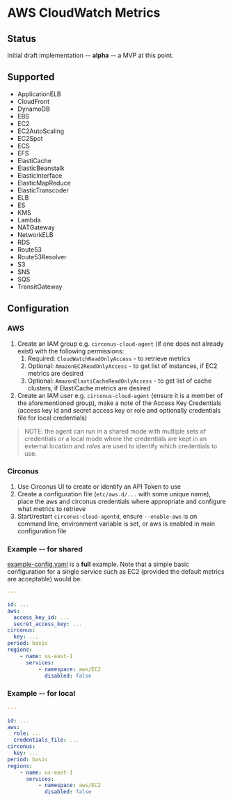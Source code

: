 # AWS CloudWatch Metrics

## Status

Initial draft implementation -- **alpha** -- a MVP at this point.

## Supported

* ApplicationELB
* CloudFront
* DynamoDB
* EBS
* EC2
* EC2AutoScaling
* EC2Spot
* ECS
* EFS
* ElastiCache
* ElasticBeanstalk
* ElasticInterface
* ElasticMapReduce
* ElasticTranscoder
* ELB
* ES
* KMS
* Lambda
* NATGateway
* NetworkELB
* RDS
* Route53
* Route53Resolver
* S3
* SNS
* SQS
* TransitGateway

## Configuration

### AWS

1. Create an IAM group e.g. `circonus-cloud-agent` (if one does not already exist) with the following permissions:
   1. Required: `CloudWatchReadOnlyAccess` - to retrieve metrics
   1. Optional: `AmazonEC2ReadOnlyAccess` - to get list of instances, if EC2 metrics are desired
   1. Optional: `AmazonElastiCacheReadOnlyAccess` - to get list of cache clusters, if ElastiCache metrics are desired
1. Create an IAM user e.g. `circonus-cloud-agent` (ensure it is a member of the aforementioned group), make a note of the Access Key Credentials (access key id and secret access key or role and optionally credentials file for local credentials)

> NOTE: the agent can run in a shared mode with multiple sets of credentials or a local mode where the credentials are kept in an external location and _roles_ are used to identify which credentials to use.

### Circonus

1. Use Circonus UI to create or identify an API Token to use
1. Create a configuration file (`etc/aws.d/...` with some unique name), place the aws and circonus credentials where appropriate and configure what metrics to retrieve
1. Start/restart `circonus-cloud-agentd`, ensure `--enable-aws` is on command line, environment variable is set, or aws is enabled in main configuration file

### Example -- for shared

[example-config.yaml](example-config.yaml) is a **full** example. Note that a simple basic configuration for a single service such as EC2 (provided the default metrics are acceptable) would be:

```yaml
---

id: ...
aws:
  access_key_id: ...
  secret_access_key: ...
circonus:
  key: ...
period: basic
regions:
    - name: us-east-1
      services:
          - namespace: aws/EC2
            disabled: false
```

### Example -- for local

```yaml
---

id: ...
aws:
  role: ...
  credentials_file: ...
circonus:
  key: ...
period: basic
regions:
    - name: us-east-1
      services:
          - namespace: aws/EC2
            disabled: false
```
